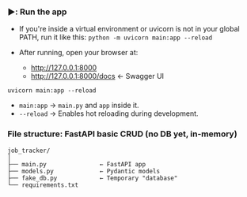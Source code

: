 ### ▶️: Run the app

- If you're inside a virtual environment or uvicorn is not in your global PATH, run it like this:   `python -m uvicorn main:app --reload`

- After running, open your browser at:
    - http://127.0.0.1:8000
    - http://127.0.0.1:8000/docs  ← Swagger UI

`uvicorn main:app --reload`

- `main:app` → `main.py` and `app` inside it.
- `--reload` → Enables hot reloading during development.

### File structure: FastAPI basic CRUD (no DB yet, in-memory)
```
job_tracker/
│
├── main.py               ← FastAPI app
├── models.py             ← Pydantic models
├── fake_db.py            ← Temporary "database"
└── requirements.txt
```